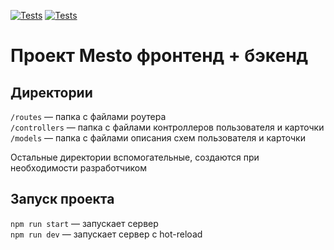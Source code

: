 [![Tests](https://github.com/YZavyalova/express-mesto-gha/actions/workflows/tests-13-sprint.yml/badge.svg)](https://github.com/YZavyalova/express-mesto-gha/actions/workflows/tests-13-sprint.yml) [![Tests](https://github.com/YZavyalova/express-mesto-gha/actions/workflows/tests-14-sprint.yml/badge.svg)](https://github.com/YZavyalova/express-mesto-gha/actions/workflows/tests-14-sprint.yml)
# Проект Mesto фронтенд + бэкенд

## Директории

`/routes` — папка с файлами роутера  
`/controllers` — папка с файлами контроллеров пользователя и карточки   
`/models` — папка с файлами описания схем пользователя и карточки  
  
Остальные директории вспомогательные, создаются при необходимости разработчиком

## Запуск проекта

`npm run start` — запускает сервер   
`npm run dev` — запускает сервер с hot-reload
